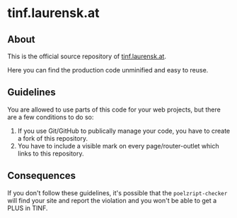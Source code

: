 # tinf.laurensk.at

## About
This is the official source repository of [tinf.laurensk.at](https://tinf.laurensk.at).

Here you can find the production code unminified and easy to reuse.

## Guidelines
You are allowed to use parts of this code for your web projects, but there are a few conditions to do so:

1. If you use Git/GitHub to publically manage your code, you have to create a fork of this repository.
2. You have to include a visible mark on every page/router-outlet which links to this repository.

## Consequences
If you don't follow these guidelines, it's possible that the `poelzript-checker` will find your site and report the violation and you won't be able to get a PLUS in TINF.

